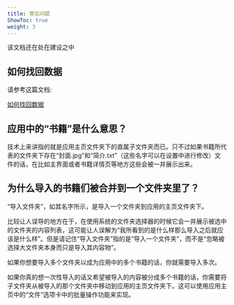 ```yaml
---
title: 常见问题
ShowToc: true
weight: 3
---
```


该文档还在处在建设之中

## 如何找回数据

请参考这篇文档:

[如何找回数据](../how-to-recover-data)

## 应用中的“书籍”是什么意思？

技术上来讲指的就是应用主页文件夹下的直属子文件夹而已。只不过如果书籍所代表的文件夹下存在“封面.jpg”和“简介.txt”（这些名字可以在设置中进行修改）文件的话，在比如主界面或者书籍详情页等地方这些会被一并展示出来。

## 为什么导入的书籍们被合并到一个文件夹里了？

“导入文件夹”，如其名字所示，是导入一个文件夹到应用的主页文件夹下。

比较让人误导的地方在于，在使用系统的文件夹选择器的时候它会一并展示被选中的文件夹的内容列表，这可能让人误解为“我所看到的是什么样那么导入之后就应该是什么样”。但是请记住“导入文件夹”指的是“导入一个文件夹”，而不是“忽略被选择大文件夹本身而只是导入其内容物”。

如果你想要导入多个文件夹以成为应用中的多个书籍的话，你就需要导入多次。

如果你真的想一次性导入的话又希望被导入的内容被分成多个书籍的话，你需要将子文件夹从被导入的那个文件夹中移动到应用的主页文件夹下。这可以使用应用主页中的“文件”选项卡中的批量操作功能来实现。